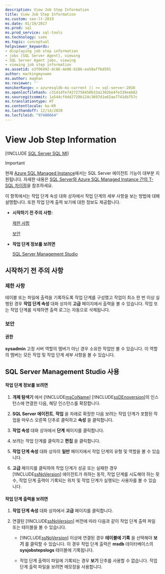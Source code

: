```yaml
---
description: View Job Step Information
title: View Job Step Information
ms.custom: seo-lt-2019
ms.date: 01/19/2017
ms.prod: sql
ms.prod_service: sql-tools
ms.technology: ssms
ms.topic: conceptual
helpviewer_keywords:
- displaying job step information
- jobs [SQL Server Agent], viewing
- SQL Server Agent jobs, viewing
- viewing job step information
ms.assetid: e3f06492-dc86-4e06-b186-ea58aff6d591
author: markingmyname
ms.author: maghan
ms.reviewer: ''
monikerRange: = azuresqldb-mi-current || >= sql-server-2016
ms.openlocfilehash: c3141dfe74272758450b33a1302be4fe339eeb82
ms.sourcegitcommit: 1a544cf4dd2720b124c3697d1e62ae7741db757c
ms.translationtype: HT
ms.contentlocale: ko-KR
ms.lasthandoff: 12/14/2020
ms.locfileid: "97480664"
---
```

# <a name="view-job-step-information"></a>View Job Step Information
[!INCLUDE [SQL Server SQL MI](../../includes/applies-to-version/sql-asdbmi.md)]

> [!IMPORTANT]  
> 현재 [Azure SQL Managed Instance](/azure/sql-database/sql-database-managed-instance)에서는 SQL Server 에이전트 기능이 대부분 지원됩니다. 자세한 내용은 [SQL Server와 Azure SQL Managed Instance 간의 T-SQL 차이점](/azure/sql-database/sql-database-managed-instance-transact-sql-information#sql-server-agent)을 참조하세요.

이 항목에서는 작업 단계 속성 대화 상자에서 작업 단계의 세부 사항을 보는 방법에 대해 설명합니다. 또한 작업 단계 출력 보기에 대한 정보도 제공합니다.  
  
-   **시작하기 전 주의 사항:**  
  
    [제한 사항](#Restrictions)  
  
    [보안](#Security)  
  
-   **작업 단계 정보를 보려면**  
  
    [SQL Server Management Studio](#SSMS)  
  
## <a name="before-you-begin"></a><a name="BeforeYouBegin"></a>시작하기 전 주의 사항  
  
### <a name="limitations-and-restrictions"></a><a name="Restrictions"></a>제한 사항  
테이블 또는 파일에 출력을 기록하도록 작업 단계를 구성했고 작업이 최소 한 번 이상 실행된 경우 **작업 단계 속성** 대화 상자의 **고급** 페이지에서 출력을 볼 수 있습니다. 작업 또는 작업 단계를 삭제하면 출력 로그는 자동으로 삭제됩니다.  
  
### <a name="security"></a><a name="Security"></a>보안  
  
#### <a name="permissions"></a><a name="Permissions"></a>권한  
**sysadmin** 고정 서버 역할의 멤버가 아닌 경우 소유한 작업만 볼 수 있습니다. 이 역할의 멤버는 모든 작업 및 작업 단계 세부 사항을 볼 수 있습니다.  
  
## <a name="using-sql-server-management-studio"></a><a name="SSMS"></a>SQL Server Management Studio 사용  
  
#### <a name="to-view-job-step-information"></a>작업 단계 정보를 보려면  
  
1.  **개체 탐색기** 에서 [!INCLUDE[msCoName](../../includes/msconame_md.md)] [!INCLUDE[ssDEnoversion](../../includes/ssdenoversion_md.md)]의 인스턴스에 연결한 다음, 해당 인스턴스를 확장합니다.  
  
2.  **SQL Server 에이전트**, **작업** 을 차례로 확장한 다음 보려는 작업 단계가 포함된 작업을 마우스 오른쪽 단추로 클릭하고 **속성** 을 클릭합니다.  
  
3.  **작업 속성** 대화 상자에서 **단계** 페이지를 클릭합니다.  
  
4.  보려는 작업 단계를 클릭하고 **편집** 을 클릭합니다.  
  
5.  **작업 단계 속성** 대화 상자의 **일반** 페이지에서 작업 단계의 유형 및 역할을 볼 수 있습니다.  
  
6.  **고급** 페이지를 클릭하여 작업 단계가 성공 또는 실패한 경우 [!INCLUDE[ssNoVersion](../../includes/ssnoversion-md.md)] 에이전트가 취하는 동작, 작업 단계를 시도해야 하는 횟수, 작업 단계 출력이 기록되는 위치 및 작업 단계가 실행되는 사용자를 볼 수 있습니다.  
  
#### <a name="to-view-job-step-output"></a>작업 단계 출력을 보려면  
  
1.  **작업 단계 속성** 대화 상자에서 **고급** 페이지를 클릭합니다.  
  
2.  연결된 [!INCLUDE[ssNoVersion](../../includes/ssnoversion-md.md)] 버전에 따라 다음과 같이 작업 단계 출력 파일 또는 테이블을 볼 수 있습니다.  
  
    -   [!INCLUDE[ssNoVersion](../../includes/ssnoversion-md.md)] 이상에 연결된 경우 **테이블에 기록** 을 선택해야 **보기** 를 클릭할 수 있습니다. 이 경우 작업 단계 출력은 **msdb** 데이터베이스의 **sysjobstepslogs** 테이블에 기록됩니다.  
  
    -   작업 단계 출력이 파일에 기록되는 경우 **보기** 단추를 사용할 수 없습니다. 작업 단계 출력 파일을 보려면 메모장을 사용합니다.  
